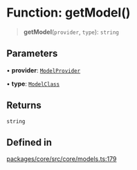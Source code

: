 # Function: getModel()

> **getModel**(`provider`, `type`): `string`

## Parameters

• **provider**: [`ModelProvider`](../enumerations/ModelProvider.md)

• **type**: [`ModelClass`](../enumerations/ModelClass.md)

## Returns

`string`

## Defined in

[packages/core/src/core/models.ts:179](https://github.com/ai16z/eliza/blob/d30d0a6e4929f1f9ad2fee78a425cc005922c069/packages/core/src/core/models.ts#L179)
